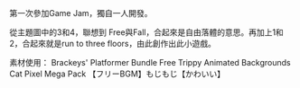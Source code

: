 第一次參加Game Jam，獨自一人開發。

從主題圖中的3和4，聯想到 Free與Fall，合起來是自由落體的意思。再加上1和2，合起來就是run to three floors，由此創作出此小遊戲。

素材使用：
Brackeys' Platformer Bundle
Free Trippy Animated Backgrounds
Cat Pixel Mega Pack
【フリーBGM】もじもじ【かわいい】
